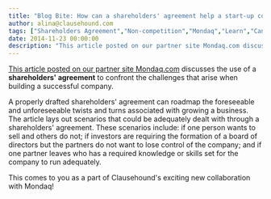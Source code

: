 ```yaml
---
title: "Blog Bite: How can a shareholders' agreement help a start-up company and what situations could potentially arise that could be navigated through a shareholders' agreement?"
author: alina@clausehound.com
tags: ["Shareholders Agreement","Non-competition","Mondaq","Learn","Canada (General)"]
date: 2014-11-23 00:00:00
description: "This article posted on our partner site Mondaq.com discusses the use of a shareholders' agreement to confront the challenges that arise when building a successful company."
---
```


[This article posted on our partner site Mondaq.com](http://www.mondaq.com/canada/x/355562/Shareholders/Foundations+For+Startup+Success+The+Shareholders+Agreement) discusses the use of a **shareholders' agreement** to confront the challenges that arise when building a successful company.

A properly drafted shareholders' agreement can roadmap the foreseeable and unforeseeable twists and turns associated with growing a business. The article lays out scenarios that could be adequately dealt with through a shareholders' agreement. These scenarios include: if one person wants to sell and others do not; if investors are requiring the formation of a board of directors but the partners do not want to lose control of the company; and if one partner leaves who has a required knowledge or skills set for the company to run adequately.

This comes to you as a part of Clausehound's exciting new collaboration with Mondaq!
